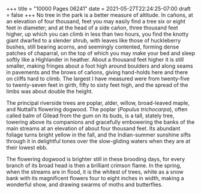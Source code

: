 +++
title = "10000 Pages 06241"
date = 2021-05-27T22:24:25-07:00
draft = false
+++
No tree in the park is a better measure of altitude. In cañons, at an elevation of four thousand, feet you may easily find a tree six or eight feet in diameter; and at the head of a side cañon, three thousand feet higher, up which you can climb in less than two hours, you find the knotty giant dwarfed to a slender shrub, with leaves like those of huckleberry bushes, still bearing acorns, and seemingly contented, forming dense patches of chaparral, on the top of which you may make your bed and sleep softly like a Highlander in heather. About a thousand feet higher it is still smaller, making fringes about a foot high around boulders and along seams in pavements and the brows of cañons, giving hand-holds here and there on cliffs hard to climb. The largest I have measured were from twenty-five to twenty-seven feet in girth, fifty to sixty feet high, and the spread of the limbs was about double the height.

The principal riverside trees are poplar, alder, willow, broad-leaved maple, and Nuttall’s flowering dogwood. The poplar (_Populus trichocarpa_), often called balm of Gilead from the gum on its buds, is a tall, stately tree, towering above its companions and gracefully embowering the banks of the main streams at an elevation of about four thousand feet. Its abundant foliage turns bright yellow in the fall, and the Indian-summer sunshine sifts through it in delightful tones over the slow-gliding waters when they are at their lowest ebb.

The flowering dogwood is brighter still in these brooding days, for every branch of its broad head is then a brilliant crimson flame. In the spring, when the streams are in flood, it is the whitest of trees, white as a snow bank with its magnificent flowers four to eight inches in width, making a wonderful show, and drawing swarms of moths and butterflies.
